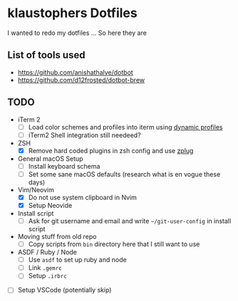 # klaustophers Dotfiles

I wanted to redo my dotfiles ... So here they are

## List of tools used
- https://github.com/anishathalye/dotbot
- https://github.com/d12frosted/dotbot-brew

## TODO
- iTerm 2
  - [ ] Load color schemes and profiles into iterm using [dynamic profiles](https://iterm2.com/documentation-dynamic-profiles.html)
  - [ ] iTerm2 Shell integration still needeed?

- ZSH
  - [x] Remove hard coded plugins in zsh config and use [zplug](https://github.com/zplug/zplug)

- General macOS Setup
  - [ ] Install keyboard schema
  - [ ] Set some sane macOS defaults (research what is en vogue these days)

- Vim/Neovim
  - [x] Do not use system clipboard in Nvim
  - [x] Setup Neovide

- Install script
  - [ ] Ask for git username and email and write `~/git-user-config` in install script

- Moving stuff from old repo
  - [ ] Copy scripts from `bin` directory here that I still want to use

- ASDF / Ruby / Node
  - [ ] Use `asdf` to set up ruby and node
  - [ ] Link `.gemrc`
  - [ ] Setup `.irbrc`

- [ ] Setup VSCode (potentially skip)
